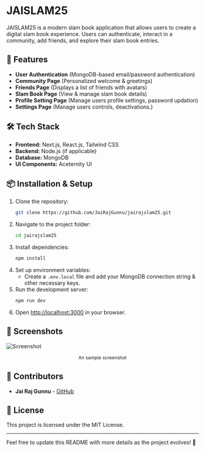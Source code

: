 # JAISLAM25

JAISLAM25 is a modern slam book application that allows users to create a digital slam book experience. Users can authenticate, interact in a community, add friends, and explore their slam book entries.

## 🚀 Features

- **User Authentication** (MongoDB-based email/password authentication)
- **Community Page** (Personalized welcome & greetings)
- **Friends Page** (Displays a list of friends with avatars)
- **Slam Book Page** (View & manage slam book details)
- **Profile Setting Page** (Manage users profile settings, password updation)
- **Settings Page** (Manage users controls, deactivations.)

## 🛠 Tech Stack

- **Frontend:** Next.js, React.js, Tailwind CSS
- **Backend:** Node.js (if applicable)
- **Database:** MongoDB
- **UI Components:** Aceternity UI

## 📦 Installation & Setup

1. Clone the repository:
   ```bash
   git clone https://github.com/JaiRajGunnu/jairajslam25.git
   ```
2. Navigate to the project folder:
   ```bash
   cd jairajslam25
   ```
3. Install dependencies:
   ```bash
   npm install
   ```
4. Set up environment variables:
   - Create a `.env.local` file and add your MongoDB connection string & other necessary keys.
5. Run the development server:
   ```bash
   npm run dev
   ```
6. Open [http://localhost:3000](http://localhost:3000) in your browser.

## 📸 Screenshots  
![Screenshot](https://raw.githubusercontent.com/JaiRajGunnu/jairajslam25/refs/heads/main/public/img/ss.png)  
<p style="font-size: 12; text-align:center">An sample screenshot</p>


## 👥 Contributors
- **Jai Raj Gunnu** - [GitHub](https://github.com/JaiRajGunnu)

## 📜 License
This project is licensed under the MIT License.

---

Feel free to update this README with more details as the project evolves! 🚀
